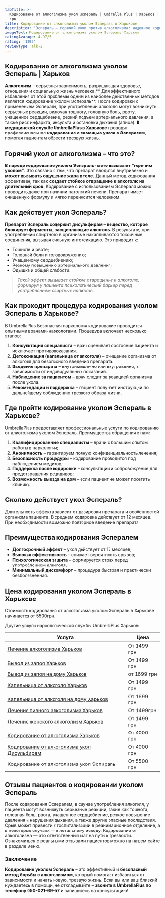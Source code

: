 ```yaml
---
tabTitle: >-
  Кодирование от алкоголизма укол Эспераль | Umbrella Plus | Харьков | От 5500
  грн
title: Кодирование от алкоголизма уколом Эспераль в Харькове
description: 'Эспераль – горячий укол против алкоголизма: надежное кодирование в Харькове'
imageText: Кодирование от алкоголизма уколом Эспераль Харьков
ratingAvarage: 4.97/5
rating: '1892'
reviewType: alk-2
---
```


## Кодирование от алкоголизма уколом Эспераль | Харьков

**Алкоголизм** – серьезная зависимость, разрушающая здоровье, отношения и социальную жизнь человека.** Для эффективного избавления от этой проблемы одним из наиболее действенных методов является кодирование уколом Эспераль**. После кодировки с применением Эспераля, при употреблении алкоголя могут возникнуть серьезные реакции, включая тошноту, головную боль, рвоту, учащенное сердцебиение, резкий подъем артериального давления, а также риск инфаркта, инсульта и остановки дыхания (апноэ). **В медицинской службе UmbrellaPlus в Харькове** проводят профессиональное **кодирование с помощью укола с Эспералем**, помогая пациентам обрести трезвую жизнь.

## Горячий укол от алкоголизма – что это?

**В народе кодирование уколом Эспераль часто называют "горячим уколом"**. Это связано с тем, что препарат вводится внутривенно и **может вызывать ощущение жара в теле.** Данный метод кодирования эффективен, так как **создает стойкое отвращение к алкоголю на длительный срок**. Кодирование с использованием Эспераля можно проводить даже при наличии патологий печени. Препарат имеет очищенную формулу и мягко переносится человеком.

## Как действует укол Эспераль?

**Препарат Эспераль содержит дисульфирам – вещество, которое блокирует ферменты, расщепляющие алкоголь.** В результате, при употреблении спиртного в организме накапливаются токсичные соединения, вызывая сильную интоксикацию. Это приводит к:

* Тошноте и рвоте;
* Головной боли и головокружению;
* Учащенному сердцебиению;
* Резкому повышению артериального давления;
* Одышке и общей слабости.

> *Такой эффект вызывает стойкое отвращение к алкоголю, формируя у пациента психологический барьер перед употреблением спиртных напитков.*

## Как проходит процедура кодирования уколом Эспераль в Харькове?

В UmbrellaPlus Безопасная наркология кодирование проводится опытными врачами-наркологами. Процедура включает несколько этапов:

1. **Консультация специалиста** – врач оценивает состояние пациента и исключает противопоказания.
2. **Детоксикация (капельница от алкоголя)** – очищение организма от алкоголя для безопасного введения препарата.
3. **Введение препарата** – внутримышечно или внутривенно, в зависимости от индивидуальных показаний.
4. **Наблюдение за пациентом** – врач следит за реакцией организма после укола.
5. **Рекомендации и поддержка** – пациент получает инструкции по дальнейшему соблюдению трезвого образа жизни.

## Где пройти кодирование уколом Эспераль в Харькове?

UmbrellaPlus предоставляет профессиональные услуги по кодированию от алкоголизма уколом Эспераль. Преимущества обращения к нам:

1. **Квалифицированные специалисты** – врачи с большим опытом работы в наркологии;
2. **Анонимность** – гарантируем полную конфиденциальность лечения;
3. **Безопасность процедуры** – кодирование проводится под наблюдением медиков;
4. **Поддержка после кодировки** – консультации и сопровождение для предотвращения рецидивов;
5. **Возможность выезда на дом** – если пациент не может посетить клинику.

## Сколько действует укол Эспераль?

Длительность эффекта зависит от дозировки препарата и особенностей организма пациента. В среднем кодировка действует от 12 месяцев. При необходимости возможно повторное введение препарата.

## Преимущества кодирования Эспералем

* **Долгосрочный эффект** – укол действует от 12 месяцев;
* **Высокая эффективность** – снижает вероятность срывов;
* **Психологическая защита** – формируется страх перед употреблением алкоголя; 
* **Минимальный дискомфорт** – процедура быстрая и практически безболезненная.

## Цена кодирования уколом Эспераль в Харькове

Стоимость кодирования от алкоголизма уколом Эспераль в Харькове начинается от 5500грн.

Другие услуги наркологической службы UmbrellaPlus Харьков:

| Услуга                                                                                                                         | Цена        |
| ------------------------------------------------------------------------------------------------------------------------------ | ----------- |
| [Лечение алкоголизма Харьков](https://umbrella-plus.com.ua/kharkiv/lechenie-alkogolizma-kharkiv/)                              | От 1499 грн |
| [Вывод из запоя Харьков](https://umbrella-plus.com.ua/kharkiv/vivod-iz-zapoia-kharkiv/)                                        | От 1499 грн |
| [Вывод из запоя на дому Харьков](https://umbrella-plus.com.ua/kharkiv/vivod-iz-zapoia-na-domy-kharkiv/)                        | от 1699 грн |
| [Капельница от алкоголя Харьков](https://umbrella-plus.com.ua/kharkiv/kapelnica_ot_alkogola_kharkiv/)                          | От 1499 грн |
| [Капельница от алкоголя на дому Харьков](https://umbrella-plus.com.ua/kharkiv/kapelnica_ot_alkogola_na_domy_kharkiv/)          | От 1699 грн |
| [Лечение пивного алкоголизма Харьков](https://umbrella-plus.com.ua/kharkiv/lechenie-pivnogo-alkogolizma-kharkiv/)              | От 1499грн  |
| [Лечение женского алкоголизм Харьков](https://umbrella-plus.com.ua/kharkiv/lechenie-jenskogo-alkogolizma-kharkiv/)             | От 1499 грн |
| [Кодирование от алкоголизма Харьков](https://umbrella-plus.com.ua/kharkiv/kodirovka-ot-alkogolia-kharkiv/)                     | От 4000 грн |
| [Кодирование от алкоголизма укол Дисульфирам](https://umbrella-plus.com.ua/kharkiv/kodirovka-ot-alkogolia-disulfiram-kharkiv/) | От 4000 грн |
| Кодирование от алкоголизма укол Эспираль                                                                                       | От 5500 грн |

## Отзывы пациентов о кодировании уколом Эспераль

После кодирования Эспералем, в случае употребления алкоголя, у пациента могут возникнуть серьезные реакции, такие как тошнота, головная боль, рвота, учащенное сердцебиение, резкое повышение давления и нарушения дыхания, а также другие опасные последствия. Срыв может привести к госпитализации в реанимационное отделение, а в некоторых случаях — к летальному исходу. Кодирование от алкоголизма — это ответственный шаг на пути к трезвости. Ознакомиться с реальными отзывами пациентов можно на нашем сайте в разделе меню.

### Заключение

**Кодирование уколом Эспераль** – это эффективный и **безопасный метод борьбы с алкоголизмом**, который помогает избавиться от зависимости и начать новую, трезвую жизнь. Если вы или ваш близкий нуждаетесь в помощи, не откладывайте – **звоните в UmbrellaPlus по телефону 050-021-69-57** и запишитесь на консультацию!
